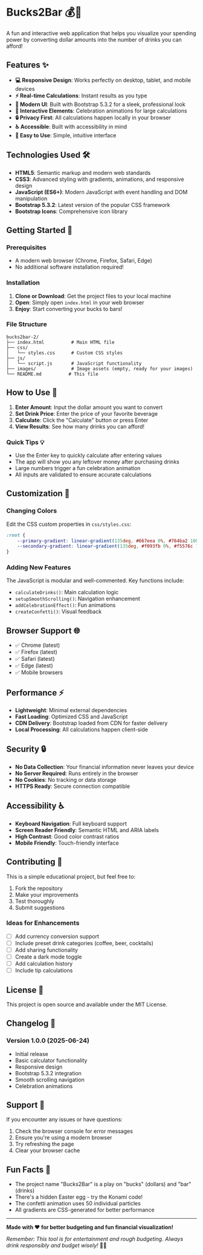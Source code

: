 # Bucks2Bar 💰🍹

A fun and interactive web application that helps you visualize your spending power by converting dollar amounts into the number of drinks you can afford!

## Features ✨

- **💻 Responsive Design**: Works perfectly on desktop, tablet, and mobile devices
- **⚡ Real-time Calculations**: Instant results as you type
- **🎨 Modern UI**: Built with Bootstrap 5.3.2 for a sleek, professional look
- **🎉 Interactive Elements**: Celebration animations for large calculations
- **🔒 Privacy First**: All calculations happen locally in your browser
- **♿ Accessible**: Built with accessibility in mind
- **🎯 Easy to Use**: Simple, intuitive interface

## Technologies Used 🛠️

- **HTML5**: Semantic markup and modern web standards
- **CSS3**: Advanced styling with gradients, animations, and responsive design
- **JavaScript (ES6+)**: Modern JavaScript with event handling and DOM manipulation
- **Bootstrap 5.3.2**: Latest version of the popular CSS framework
- **Bootstrap Icons**: Comprehensive icon library

## Getting Started 🚀

### Prerequisites

- A modern web browser (Chrome, Firefox, Safari, Edge)
- No additional software installation required!

### Installation

1. **Clone or Download**: Get the project files to your local machine
2. **Open**: Simply open `index.html` in your web browser
3. **Enjoy**: Start converting your bucks to bars!

### File Structure

```
bucks2bar-2/
├── index.html          # Main HTML file
├── css/
│   └── styles.css      # Custom CSS styles
├── js/
│   └── script.js       # JavaScript functionality
├── images/             # Image assets (empty, ready for your images)
└── README.md          # This file
```

## How to Use 📖

1. **Enter Amount**: Input the dollar amount you want to convert
2. **Set Drink Price**: Enter the price of your favorite beverage
3. **Calculate**: Click the "Calculate" button or press Enter
4. **View Results**: See how many drinks you can afford!

### Quick Tips 💡

- Use the Enter key to quickly calculate after entering values
- The app will show you any leftover money after purchasing drinks
- Large numbers trigger a fun celebration animation
- All inputs are validated to ensure accurate calculations

## Customization 🎨

### Changing Colors

Edit the CSS custom properties in `css/styles.css`:

```css
:root {
    --primary-gradient: linear-gradient(135deg, #667eea 0%, #764ba2 100%);
    --secondary-gradient: linear-gradient(135deg, #f093fb 0%, #f5576c 100%);
}
```

### Adding New Features

The JavaScript is modular and well-commented. Key functions include:

- `calculateDrinks()`: Main calculation logic
- `setupSmoothScrolling()`: Navigation enhancement
- `addCelebrationEffect()`: Fun animations
- `createConfetti()`: Visual feedback

## Browser Support 🌐

- ✅ Chrome (latest)
- ✅ Firefox (latest)
- ✅ Safari (latest)
- ✅ Edge (latest)
- ✅ Mobile browsers

## Performance ⚡

- **Lightweight**: Minimal external dependencies
- **Fast Loading**: Optimized CSS and JavaScript
- **CDN Delivery**: Bootstrap loaded from CDN for faster delivery
- **Local Processing**: All calculations happen client-side

## Security 🔒

- **No Data Collection**: Your financial information never leaves your device
- **No Server Required**: Runs entirely in the browser
- **No Cookies**: No tracking or data storage
- **HTTPS Ready**: Secure connection compatible

## Accessibility ♿

- **Keyboard Navigation**: Full keyboard support
- **Screen Reader Friendly**: Semantic HTML and ARIA labels
- **High Contrast**: Good color contrast ratios
- **Mobile Friendly**: Touch-friendly interface

## Contributing 🤝

This is a simple educational project, but feel free to:

1. Fork the repository
2. Make your improvements
3. Test thoroughly
4. Submit suggestions

### Ideas for Enhancements

- [ ] Add currency conversion support
- [ ] Include preset drink categories (coffee, beer, cocktails)
- [ ] Add sharing functionality
- [ ] Create a dark mode toggle
- [ ] Add calculation history
- [ ] Include tip calculations

## License 📄

This project is open source and available under the MIT License.

## Changelog 📝

### Version 1.0.0 (2025-06-24)
- Initial release
- Basic calculator functionality
- Responsive design
- Bootstrap 5.3.2 integration
- Smooth scrolling navigation
- Celebration animations

## Support 💬

If you encounter any issues or have questions:

1. Check the browser console for error messages
2. Ensure you're using a modern browser
3. Try refreshing the page
4. Clear your browser cache

## Fun Facts 🎉

- The project name "Bucks2Bar" is a play on "bucks" (dollars) and "bar" (drinks)
- There's a hidden Easter egg - try the Konami code!
- The confetti animation uses 50 individual particles
- All gradients are CSS-generated for better performance

---

**Made with ❤️ for better budgeting and fun financial visualization!**

*Remember: This tool is for entertainment and rough budgeting. Always drink responsibly and budget wisely!* 🍺🍹
